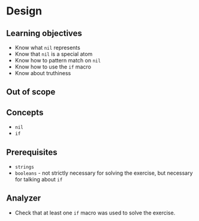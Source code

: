# Design

## Learning objectives

- Know what `nil` represents
- Know that `nil` is a special atom
- Know how to pattern match on `nil`
- Know how to use the `if` macro
- Know about truthiness

## Out of scope

## Concepts

- `nil`
- `if`

## Prerequisites

- `strings`
- `booleans` - not strictly necessary for solving the exercise, but necessary for talking about `if`

## Analyzer

- Check that at least one `if` macro was used to solve the exercise.

[analyzer]: https://github.com/exercism/elixir-analyzer
